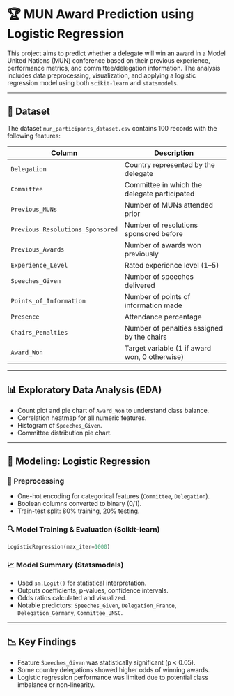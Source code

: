 # 🏆 MUN Award Prediction using Logistic Regression

This project aims to predict whether a delegate will win an award in a Model United Nations (MUN) conference based on their previous experience, performance metrics, and committee/delegation information. The analysis includes data preprocessing, visualization, and applying a logistic regression model using both `scikit-learn` and `statsmodels`.

---

## 📂 Dataset

The dataset `mun_participants_dataset.csv` contains 100 records with the following features:

| Column                          | Description                                         |
|---------------------------------|-----------------------------------------------------|
| `Delegation`                   | Country represented by the delegate                |
| `Committee`                    | Committee in which the delegate participated       |
| `Previous_MUNs`                | Number of MUNs attended prior                      |
| `Previous_Resolutions_Sponsored` | Number of resolutions sponsored before             |
| `Previous_Awards`              | Number of awards won previously                    |
| `Experience_Level`             | Rated experience level (1–5)                       |
| `Speeches_Given`              | Number of speeches delivered                       |
| `Points_of_Information`       | Number of points of information made              |
| `Presence`                    | Attendance percentage                              |
| `Chairs_Penalties`            | Number of penalties assigned by the chairs        |
| `Award_Won`                   | Target variable (1 if award won, 0 otherwise)      |

---

## 📊 Exploratory Data Analysis (EDA)

- Count plot and pie chart of `Award_Won` to understand class balance.
- Correlation heatmap for all numeric features.
- Histogram of `Speeches_Given`.
- Committee distribution pie chart.

---

## 🧠 Modeling: Logistic Regression

### 🔄 Preprocessing

- One-hot encoding for categorical features (`Committee`, `Delegation`).
- Boolean columns converted to binary (0/1).
- Train-test split: 80% training, 20% testing.

### 🔍 Model Training & Evaluation (Scikit-learn)
```python
LogisticRegression(max_iter=1000)
```
### 📈 Model Summary (Statsmodels)

- Used `sm.Logit()` for statistical interpretation.
- Outputs coefficients, p-values, confidence intervals.
- Odds ratios calculated and visualized.
- Notable predictors: `Speeches_Given`, `Delegation_France`, `Delegation_Germany`, `Committee_UNSC`.

---

## 📉 Key Findings

- Feature `Speeches_Given` was statistically significant (p < 0.05).
- Some country delegations showed higher odds of winning awards.
- Logistic regression performance was limited due to potential class imbalance or non-linearity.
